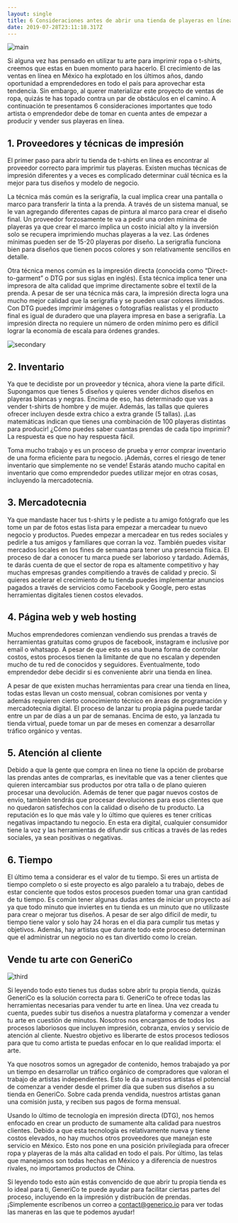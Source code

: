 ```yaml
---
layout: single
title: 6 Consideraciones antes de abrir una tienda de playeras en línea
date: 2019-07-28T23:11:18.317Z
---
```

![main](https://res.cloudinary.com/dmagqdf8i/image/upload/v1564356121/blog-post-2-main.jpg "main")

Si alguna vez has pensado en utilizar tu arte para imprimir ropa o t-shirts, creemos que estas en buen momento para hacerlo. El crecimiento de las ventas en línea en México ha explotado en los últimos años, dando oportunidad a emprendedores en todo el país para aprovechar esta tendencia. Sin embargo, al querer materializar este proyecto de ventas de ropa, quizás te has topado contra un par de obstáculos en el camino. A continuación te presentamos 6 consideraciones importantes que todo artista o emprendedor debe de tomar en cuenta antes de empezar a producir y vender sus playeras en línea.

## 1. Proveedores y técnicas de impresión

El primer paso para abrir tu tienda de t-shirts en línea es encontrar al proveedor correcto para imprimir tus playeras. Existen muchas técnicas de impresión diferentes y a veces es complicado determinar cuál técnica es la mejor para tus diseños y modelo de negocio. 

La técnica más común es la serigrafía, la cual implica crear una pantalla o marco para transferir la tinta a la prenda. A través de un sistema manual, se le van agregando diferentes capas de pintura al marco para crear el diseño final. Un proveedor forzosamente te va a pedir una orden minima de playeras ya que crear el marco implica un costo inicial alto y la inversión solo se recupera imprimiendo muchas playeras a la vez. Las órdenes mínimas pueden ser de 15-20 playeras por diseño. La serigrafía funciona bien para diseños que tienen pocos colores y son relativamente sencillos en detalle.

Otra técnica menos común es la impresión directa (conocida como “Direct-to-garment” o DTG por sus siglas en inglés). Esta técnica implica tener una impresora de alta calidad que imprime directamente sobre el textil de la prenda. A pesar de ser una técnica más cara, la impresión directa logra una mucho mejor calidad que la serigrafía y se pueden usar colores ilimitados. Con DTG puedes imprimir imágenes o fotografías realistas y el producto final es igual de duradero que una playera impresa en base a serigrafía. La impresión directa no requiere un número de orden mínimo pero es difícil lograr la economía de escala para órdenes grandes.

![secondary](https://res.cloudinary.com/dmagqdf8i/image/upload/v1564356121/blog-post-2-secondary.jpg "secondary")

## 2. Inventario

Ya que te decidiste por un proveedor y técnica, ahora viene la parte difícil. Supongamos que tienes 5 diseños y quieres vender dichos diseños en playeras blancas y negras. Encima de eso, has determinado que vas a vender t-shirts de hombre y de mujer. Además, las tallas que quieres ofrecer incluyen desde extra chico a extra grande (5 tallas). ¡Las matemáticas indican que tienes una combinación de 100 playeras distintas para producir! ¿Cómo puedes saber cuantas prendas de cada tipo imprimir? La respuesta es que no hay respuesta fácil.

Toma mucho trabajo y es un proceso de prueba y error comprar inventario de una forma eficiente para tu negocio. ¡Además, corres el riesgo de tener inventario que simplemente no se vende! Estarás atando mucho capital en inventario que como emprendedor puedes utilizar mejor en otras cosas, incluyendo la mercadotecnia.

## 3. Mercadotecnia

Ya que mandaste hacer tus t-shirts y le pediste a tu amigo fotógrafo que les tome un par de fotos estas lista para empezar a mercadear tu nuevo negocio y productos. Puedes empezar a mercadear en tus redes sociales y pedirle a tus amigos y familiares que corran la voz. También puedes visitar mercados locales en los fines de semana para tener una presencia física. El proceso de dar a conocer tu marca puede ser laborioso y tardado. Además, te darás cuenta de que el sector de ropa es altamente competitivo y hay muchas empresas grandes compitiendo a través de calidad y precio. Si quieres acelerar el crecimiento de tu tienda puedes implementar anuncios pagados a través de servicios como Facebook y Google, pero estas herramientas digitales tienen costos elevados.

## 4. Página web y web hosting

Muchos emprendedores comienzan vendiendo sus prendas a través de herramientas gratuitas como grupos de facebook, instagram e inclusive por email o whatsapp. A pesar de que esto es una buena forma de controlar costos, estos procesos tienen la limitante de que no escalan y dependen mucho de tu red de conocidos y seguidores. Eventualmente, todo emprendedor debe decidir si es conveniente abrir una tienda en línea.

A pesar de que existen muchas herramientas para crear una tienda en línea, todas estas llevan un costo mensual, cobran comisiones por venta y además requieren cierto conocimiento técnico en áreas de programación y mercadotecnia digital. El proceso de lanzar tu propia página puede tardar entre un par de días a un par de semanas. Encima de esto, ya lanzada tu tienda virtual, puede tomar un par de meses en comenzar a desarrollar tráfico orgánico y ventas.

## 5. Atención al cliente

Debido a que la gente que compra en linea no tiene la opción de probarse las prendas antes de comprarlas, es inevitable que vas a tener clientes que quieren intercambiar sus productos por otra talla o de plano quieren procesar una devolución. Además de tener que pagar nuevos costos de envío, también tendrás que procesar devoluciones para esos clientes que no quedaron satisfechos con la calidad o diseño de tu producto. La reputación es lo que más vale y lo último que quieres es tener críticas negativas impactando tu negocio. En esta era digital, cualquier consumidor tiene la voz y las herramientas de difundir sus críticas a través de las redes sociales, ya sean positivas o negativas.

## 6. Tiempo

El último tema a considerar es el valor de tu tiempo. Si eres un artista de tiempo completo o si este proyecto es algo paralelo a tu trabajo, debes de estar conciente que todos estos procesos pueden tomar una gran cantidad de tu tiempo. Es común tener algunas dudas antes de iniciar un proyecto así ya que todo minuto que inviertes en tu tienda es un minuto que no utilizaste para crear o mejorar tus diseños. A pesar de ser algo difícil de medir, tu tiempo tiene valor y solo hay 24 horas en el dia para cumplir tus metas y objetivos. Además, hay artistas que durante todo este proceso determinan que el administrar un negocio no es tan divertido como lo creían.

## Vende tu arte con GeneriCo

![third](https://res.cloudinary.com/dmagqdf8i/image/upload/v1564357587/blog-post-2-third.png "third")

Si leyendo todo esto tienes tus dudas sobre abrir tu propia tienda, quizás GeneriCo es la solución correcta para ti. GeneriCo te ofrece todas las herramientas necesarias para vender tu arte en línea. Una vez creada tu cuenta, puedes subir tus diseños a nuestra plataforma y comenzar a vender tu arte en cuestión de minutos. Nosotros nos encargamos de todos los procesos laboriosos que incluyen impresión, cobranza, envíos y servicio de atención al cliente. Nuestro objetivo es liberarte de estos procesos tediosos para que tu como artista te puedas enfocar en lo que realidad importa: el arte.

Ya que nosotros somos un agregador de contenido, hemos trabajado ya por un tiempo en desarrollar un tráfico orgánico de compradores que valoran el trabajo de artistas independientes. Esto le da a nuestros artistas el potencial de comenzar a vender desde el primer día que suben sus diseños a su tienda en GeneriCo. Sobre cada prenda vendida, nuestros artistas ganan una comisión justa, y reciben sus pagos de forma mensual.

Usando lo último de tecnología en impresión directa (DTG), nos hemos enfocado en crear un producto de sumamente alta calidad para nuestros clientes. Debido a que esta tecnología es relativamente nueva y tiene costos elevados, no hay muchos otros proveedores que manejan este servicio en México. Esto nos pone en una posición privilegiada para ofrecer ropa y playeras de la más alta calidad en todo el país. Por último, las telas que manejamos son todas hechas en México y a diferencia de nuestros rivales, no importamos productos de China.

Si leyendo todo esto aún estás convencido de que abrir tu propia tienda es lo ideal para ti, GeneriCo te puede ayudar para facilitar ciertas partes del proceso, incluyendo en la impresión y distribución de prendas. ¡Simplemente escríbenos un correo a contact@generico.io para ver todas las maneras en las que te podemos ayudar!
